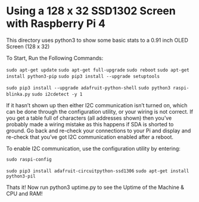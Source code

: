 # Using a 128 x 32 SSD1302 Screen with Raspberry Pi 4

This directory uses python3 to show some basic stats to a 0.91 inch OLED Screen (128 x 32)

To Start, Run the Following Commands:

`sudo apt-get update`
`sudo apt-get full-upgrade`
`sudo reboot`
`sudo apt-get install python3-pip`
`sudo pip3 install --upgrade setuptools`

`sudo pip3 install --upgrade adafruit-python-shell`
`sudo python3 raspi-blinka.py`
`sudo i2cdetect -y 1`

If it hasn’t shown up then either I2C communication isn’t turned on, which can be done through the configuration utility, or your wiring is not correct. If you get a table full of characters (all addresses shown) then you’ve probably made a wiring mistake as this happens if SDA is shorted to ground. Go back and re-check your connections to your Pi and display and re-check that you’ve got I2C communication enabled after a reboot.

To enable I2C communication, use the configuration utility by entering:

`sudo raspi-config`

`sudo pip3 install adafruit-circuitpython-ssd1306`
`sudo apt-get install python3-pil`

Thats it! Now run python3 uptime.py to see the Uptime of the Machine & CPU and RAM!



